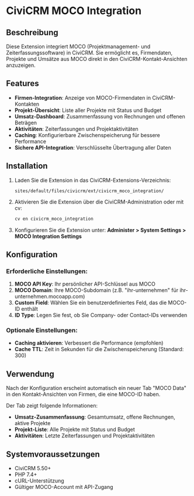 # CiviCRM MOCO Integration

## Beschreibung

Diese Extension integriert MOCO (Projektmanagement- und Zeiterfassungssoftware) in CiviCRM. Sie ermöglicht es, Firmendaten, Projekte und Umsätze aus MOCO direkt in den CiviCRM-Kontakt-Ansichten anzuzeigen.

## Features

- **Firmen-Integration**: Anzeige von MOCO-Firmendaten in CiviCRM-Kontakten
- **Projekt-Übersicht**: Liste aller Projekte mit Status und Budget
- **Umsatz-Dashboard**: Zusammenfassung von Rechnungen und offenen Beträgen
- **Aktivitäten**: Zeiterfassungen und Projektaktivitäten
- **Caching**: Konfigurierbare Zwischenspeicherung für bessere Performance
- **Sichere API-Integration**: Verschlüsselte Übertragung aller Daten

## Installation

1. Laden Sie die Extension in das CiviCRM-Extensions-Verzeichnis:

   ```
   sites/default/files/civicrm/ext/civicrm_moco_integration/
   ```

2. Aktivieren Sie die Extension über die CiviCRM-Administration oder mit cv:

   ```bash
   cv en civicrm_moco_integration
   ```

3. Konfigurieren Sie die Extension unter:
   **Administer > System Settings > MOCO Integration Settings**

## Konfiguration

### Erforderliche Einstellungen:

1. **MOCO API Key**: Ihr persönlicher API-Schlüssel aus MOCO
2. **MOCO Domain**: Ihre MOCO-Subdomain (z.B. "ihr-unternehmen" für ihr-unternehmen.mocoapp.com)
3. **Custom Field**: Wählen Sie ein benutzerdefiniertes Feld, das die MOCO-ID enthält
4. **ID Type**: Legen Sie fest, ob Sie Company- oder Contact-IDs verwenden

### Optionale Einstellungen:

- **Caching aktivieren**: Verbessert die Performance (empfohlen)
- **Cache TTL**: Zeit in Sekunden für die Zwischenspeicherung (Standard: 300)

## Verwendung

Nach der Konfiguration erscheint automatisch ein neuer Tab "MOCO Data" in den Kontakt-Ansichten von Firmen, die eine MOCO-ID haben.

Der Tab zeigt folgende Informationen:

- **Umsatz-Zusammenfassung**: Gesamtumsatz, offene Rechnungen, aktive Projekte
- **Projekt-Liste**: Alle Projekte mit Status und Budget
- **Aktivitäten**: Letzte Zeiterfassungen und Projektaktivitäten

## Systemvoraussetzungen

- CiviCRM 5.50+
- PHP 7.4+
- cURL-Unterstützung
- Gültiger MOCO-Account mit API-Zugang



